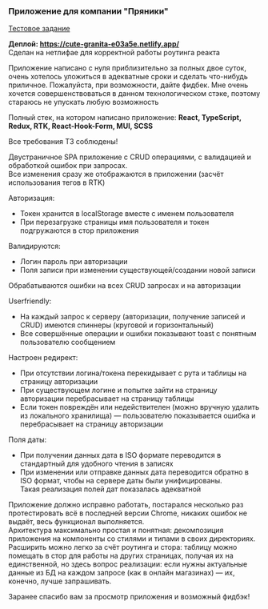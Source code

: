 ### Приложение для компании "Пряники"
[Тестовое задание](https://disk.yandex.ru/i/CrCw4qiQnzUASw)

**Деплой: https://cute-granita-e03a5e.netlify.app/**  
Сделан на нетлифае для корректной работы роутинга реакта

Приложение написано с нуля приблизительно за полных двое суток, очень хотелось уложиться в адекватные сроки и сделать что-нибудь приличное.
Пожалуйста, при возможности, дайте фидбек. Мне очень хочется совершенствоваться в данном технологическом стэке, поэтому стараюсь не упускать любую возможность

Полный стек, на котором написано приложение:
**React, TypeScript, Redux, RTK, React-Hook-Form, MUI, SCSS**

Все требования ТЗ соблюдены!

Двустраничное SPA приложение с CRUD операциями, с валидацией и обработкой ошибок при запросах.  
Все изменения сразу же отображаются в приложении (засчёт использования тегов в RTK)

Авторизация:
* Токен хранится в localStorage вместе с именем пользователя
* При перезагрузке страницы имя пользователя и токен подгружаются в стор приложения

Валидируются:
* Логин пароль при авторизации
* Поля записи при изменении существующей/создании новой записи

Обрабатываются ошибки на всех CRUD запросах и на авторизации

Userfriendly:
* На каждый запрос к серверу (авторизации, получение записей и CRUD) имеются спиннеры (круговой и горизонтальный)
* Все совершённые операции и ошибки показывают toast с понятным пользователю сообщением

Настроен редирект:
* При отсутствии логина/токена перекидывает с рута и таблицы на страницу авторизации
* При существующем логине и попытке зайти на страницу авторизации перебрасывает на страницу таблицы
* Если токен повреждён или недействителен (можно вручную удалить из локального хранилища) — пользователю показывается ошибка и перебрасывает на страницу авторизации

Поля даты:
* При получении данных дата в ISO формате переводится в стандартный для удобного чтения в записях
* При изменении или отправке данных дата переводится обратно в ISO формат, чтобы на сервере даты были унифицированы.  
Такая реализация полей дат показалась адекватной

Приложение должно исправно работать, постарался несколько раз протестировать всё в последней версии Chrome, никаких ошибок не выдаёт, весь функционал выполняется.  
Архитектура максимально простая и понятная: декомпозиция приложения на компоненты со стилями и типами в своих директориях.  
Расширить можно легко за счёт роутинга и стора: таблицу можно помещать в стор для работы на других страницах, получая их на единственной, но здесь вопрос реализации: если нужны актуальные данные из БД на каждом запросе (как в онлайн магазинах) — их, конечно, лучше запрашивать.  

Заранее спасибо вам за просмотр приложения и возможный фидбэк!
